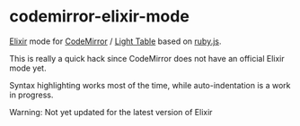 codemirror-elixir-mode
======================

[Elixir](http://elixir-lang.org) mode for [CodeMirror](http://codemirror.net) / [Light Table](http://www.lighttable.com) based on [ruby.js](https://github.com/marijnh/CodeMirror/blob/master/mode/ruby/ruby.js).

This is really a quick hack since CodeMirror does not have an official Elixir mode yet.

Syntax highlighting works most of the time, while auto-indentation is a work in progress.

Warning: Not yet updated for the latest version of Elixir